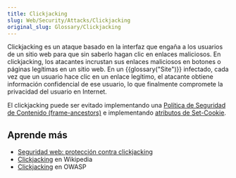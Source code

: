```yaml
---
title: Clickjacking
slug: Web/Security/Attacks/Clickjacking
original_slug: Glossary/Clickjacking
---
```


Clickjacking es un ataque basado en la interfaz que engaña a los usuarios de un sitio web para que sin saberlo hagan clic en enlaces maliciosos. En clickjacking, los atacantes incrustan sus enlaces maliciosos en botones o páginas legítimas en un sitio web. En un {{glossary("Site")}} infectado, cada vez que un usuario hace clic en un enlace legítimo, el atacante obtiene información confidencial de ese usuario, lo que finalmente compromete la privacidad del usuario en Internet.

El clickjacking puede ser evitado implementando una [Política de Seguridad de Contenido (frame-ancestors)](/es/docs/Web/HTTP/Headers/Content-Security-Policy/frame-ancestors) e implementando [atributos de Set-Cookie](/es/docs/Web/HTTP/Reference/Headers/Set-Cookie#attributes).

## Aprende más

- [Seguridad web: protección contra clickjacking](/es/docs/Web/Security#clickjacking_protection)
- [Clickjacking](https://es.wikipedia.org/wiki/Clickjacking) en Wikipedia
- [Clickjacking](https://owasp.org/www-community/attacks/Clickjacking) en OWASP
